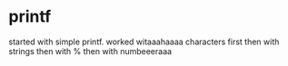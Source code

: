 # printf
started with simple printf.
worked witaaahaaaa characters first
then with strings
then with %
then with numbeeeraaa
